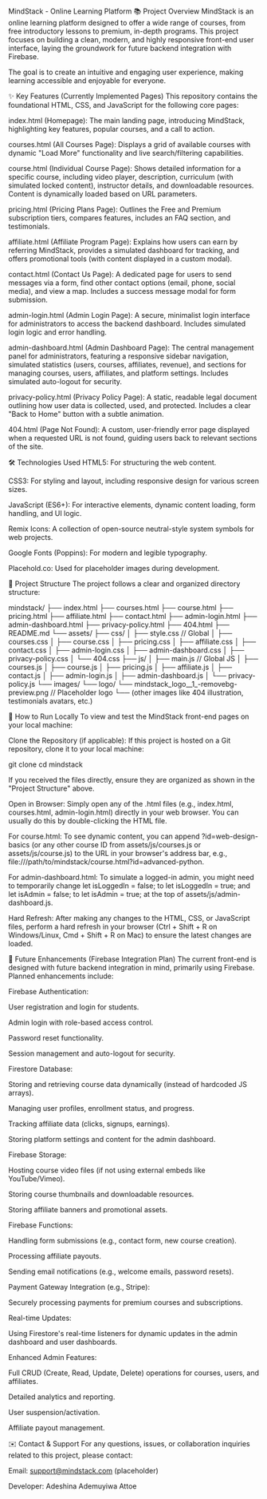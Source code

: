 MindStack - Online Learning Platform
📚 Project Overview
MindStack is an online learning platform designed to offer a wide range of courses, from free introductory lessons to premium, in-depth programs. This project focuses on building a clean, modern, and highly responsive front-end user interface, laying the groundwork for future backend integration with Firebase.

The goal is to create an intuitive and engaging user experience, making learning accessible and enjoyable for everyone.

✨ Key Features (Currently Implemented Pages)
This repository contains the foundational HTML, CSS, and JavaScript for the following core pages:

index.html (Homepage): The main landing page, introducing MindStack, highlighting key features, popular courses, and a call to action.

courses.html (All Courses Page): Displays a grid of available courses with dynamic "Load More" functionality and live search/filtering capabilities.

course.html (Individual Course Page): Shows detailed information for a specific course, including video player, description, curriculum (with simulated locked content), instructor details, and downloadable resources. Content is dynamically loaded based on URL parameters.

pricing.html (Pricing Plans Page): Outlines the Free and Premium subscription tiers, compares features, includes an FAQ section, and testimonials.

affiliate.html (Affiliate Program Page): Explains how users can earn by referring MindStack, provides a simulated dashboard for tracking, and offers promotional tools (with content displayed in a custom modal).

contact.html (Contact Us Page): A dedicated page for users to send messages via a form, find other contact options (email, phone, social media), and view a map. Includes a success message modal for form submission.

admin-login.html (Admin Login Page): A secure, minimalist login interface for administrators to access the backend dashboard. Includes simulated login logic and error handling.

admin-dashboard.html (Admin Dashboard Page): The central management panel for administrators, featuring a responsive sidebar navigation, simulated statistics (users, courses, affiliates, revenue), and sections for managing courses, users, affiliates, and platform settings. Includes simulated auto-logout for security.

privacy-policy.html (Privacy Policy Page): A static, readable legal document outlining how user data is collected, used, and protected. Includes a clear "Back to Home" button with a subtle animation.

404.html (Page Not Found): A custom, user-friendly error page displayed when a requested URL is not found, guiding users back to relevant sections of the site.

🛠️ Technologies Used
HTML5: For structuring the web content.

CSS3: For styling and layout, including responsive design for various screen sizes.

JavaScript (ES6+): For interactive elements, dynamic content loading, form handling, and UI logic.

Remix Icons: A collection of open-source neutral-style system symbols for web projects.

Google Fonts (Poppins): For modern and legible typography.

Placehold.co: Used for placeholder images during development.

📂 Project Structure
The project follows a clear and organized directory structure:

mindstack/
├── index.html
├── courses.html
├── course.html
├── pricing.html
├── affiliate.html
├── contact.html
├── admin-login.html
├── admin-dashboard.html
├── privacy-policy.html
├── 404.html
├── README.md
└── assets/
    ├── css/
    │   ├── style.css             // Global 
    │   ├── courses.css
    │   ├── course.css
    │   ├── pricing.css
    │   ├── affiliate.css
    │   ├── contact.css
    │   ├── admin-login.css
    │   ├── admin-dashboard.css
    │   ├── privacy-policy.css
    │   └── 404.css
    ├── js/
    │   ├── main.js               // Global JS 
    │   ├── courses.js
    │   ├── course.js
    │   ├── pricing.js
    │   ├── affiliate.js
    │   ├── contact.js
    │   ├── admin-login.js
    │   ├── admin-dashboard.js
    │   └── privacy-policy.js
    └── images/
        └── logo/
            └── mindstack_logo__1_-removebg-preview.png // Placeholder logo
        └── (other images like 404 illustration, testimonials avatars, etc.)

🚀 How to Run Locally
To view and test the MindStack front-end pages on your local machine:

Clone the Repository (if applicable):
If this project is hosted on a Git repository, clone it to your local machine:

git clone <repository-url>
cd mindstack

If you received the files directly, ensure they are organized as shown in the "Project Structure" above.

Open in Browser:
Simply open any of the .html files (e.g., index.html, courses.html, admin-login.html) directly in your web browser. You can usually do this by double-clicking the HTML file.

For course.html: To see dynamic content, you can append ?id=web-design-basics (or any other course ID from assets/js/courses.js or assets/js/course.js) to the URL in your browser's address bar, e.g., file:///path/to/mindstack/course.html?id=advanced-python.

For admin-dashboard.html: To simulate a logged-in admin, you might need to temporarily change let isLoggedIn = false; to let isLoggedIn = true; and let isAdmin = false; to let isAdmin = true; at the top of assets/js/admin-dashboard.js.

Hard Refresh:
After making any changes to the HTML, CSS, or JavaScript files, perform a hard refresh in your browser (Ctrl + Shift + R on Windows/Linux, Cmd + Shift + R on Mac) to ensure the latest changes are loaded.

🔮 Future Enhancements (Firebase Integration Plan)
The current front-end is designed with future backend integration in mind, primarily using Firebase. Planned enhancements include:

Firebase Authentication:

User registration and login for students.

Admin login with role-based access control.

Password reset functionality.

Session management and auto-logout for security.

Firestore Database:

Storing and retrieving course data dynamically (instead of hardcoded JS arrays).

Managing user profiles, enrollment status, and progress.

Tracking affiliate data (clicks, signups, earnings).

Storing platform settings and content for the admin dashboard.

Firebase Storage:

Hosting course video files (if not using external embeds like YouTube/Vimeo).

Storing course thumbnails and downloadable resources.

Storing affiliate banners and promotional assets.

Firebase Functions:

Handling form submissions (e.g., contact form, new course creation).

Processing affiliate payouts.

Sending email notifications (e.g., welcome emails, password resets).

Payment Gateway Integration (e.g., Stripe):

Securely processing payments for premium courses and subscriptions.

Real-time Updates:

Using Firestore's real-time listeners for dynamic updates in the admin dashboard and user dashboards.

Enhanced Admin Features:

Full CRUD (Create, Read, Update, Delete) operations for courses, users, and affiliates.

Detailed analytics and reporting.

User suspension/activation.

Affiliate payout management.

✉️ Contact & Support
For any questions, issues, or collaboration inquiries related to this project, please contact:

Email: support@mindstack.com (placeholder)

Developer: Adeshina Ademuyiwa Attoe